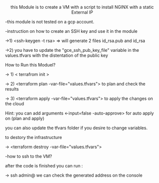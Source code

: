 <div id="header" align="center">
  <p>this Module is to create a VM with a script to install NGINX with a static External IP</p>
</div>


-this module is not tested on a gcp account.

-instruction on how to create an SSH key and use it in the module

->1) <ssh-keygen -t rsa> => will generate 2 files id_rsa.pub and id_rsa

->2) you have to update the "gce_ssh_pub_key_file" variable in the values.tfvars with the distentation of the public key

How to Run this Moduel?
  
-> 1) < terrafrom init >

-> 2) <terraform plan -var-file="values.tfvars"> to plan and check the results

-> 3) <terraform apply -var-file="values.tfvars"> to apply the changes on the cloud

Hint: you can add arguments <-input=false -auto-approve> for auto apply on (plan and apply)
  
you can also update the tfvars folder if you desire to change variables.

to destory the infrastructure
  
-> <terraform destroy -var-file="values.tfvars">

-how to ssh to the VM?
  
after the code is finished you can run :
  
-> ssh admin@<generated IP address on console> we can check the generated address on the console




